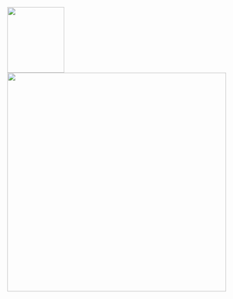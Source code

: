 <img src="https://github.com/user-attachments/assets/43459a1d-a84b-4916-af67-d24c961c6d13" width="130" height="150"/> <img src="https://github.com/user-attachments/assets/ffd58f77-3ab6-455f-ad53-dd0a2e2f7ab0" width="500" height="500"/>
